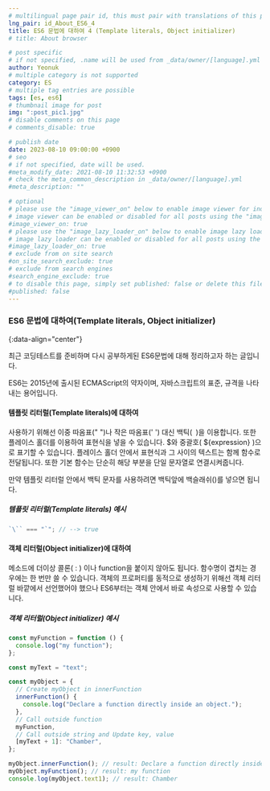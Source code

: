 ```yaml
---
# multilingual page pair id, this must pair with translations of this page. (This name must be unique)
lng_pair: id_About_ES6_4
title: ES6 문법에 대하여 4 (Template literals, Object initializer)
# title: About browser

# post specific
# if not specified, .name will be used from _data/owner/[language].yml
author: Yeonuk
# multiple category is not supported
category: ES
# multiple tag entries are possible
tags: [es, es6]
# thumbnail image for post
img: ":post_pic1.jpg"
# disable comments on this page
# comments_disable: true

# publish date
date: 2023-08-10 09:00:00 +0900
# seo
# if not specified, date will be used.
#meta_modify_date: 2021-08-10 11:32:53 +0900
# check the meta_common_description in _data/owner/[language].yml
#meta_description: ""

# optional
# please use the "image_viewer_on" below to enable image viewer for individual pages or posts (_posts/ or [language]/_posts folders).
# image viewer can be enabled or disabled for all posts using the "image_viewer_posts: true" setting in _data/conf/main.yml.
#image_viewer_on: true
# please use the "image_lazy_loader_on" below to enable image lazy loader for individual pages or posts (_posts/ or [language]/_posts folders).
# image lazy loader can be enabled or disabled for all posts using the "image_lazy_loader_posts: true" setting in _data/conf/main.yml.
#image_lazy_loader_on: true
# exclude from on site search
#on_site_search_exclude: true
# exclude from search engines
#search_engine_exclude: true
# to disable this page, simply set published: false or delete this file
#published: false
---
```


<!-- outline-start -->

### ES6 문법에 대하여(Template literals, Object initializer)

{:data-align="center"}

<!-- outline-end -->

최근 코딩테스트를 준비하며 다시 공부하게된 ES6문법에 대해 정리하고자 하는 글입니다.

ES6는 2015년에 출시된 ECMAScript의 약자이며, 자바스크립트의 표준, 규격을 나타내는 용어입니다.

#### 템플릿 리터럴(Template literals)에 대하여

사용하기 위해선 이중 따옴표(" ")나 작은 따옴표(' ') 대신 백틱(` `)을 이용합니다. 또한 플레이스 홀더를 이용하여 표현식을 넣을 수 있습니다. $와 중괄호( ${expression} )으로 표기할 수 있습니다. 플레이스 홀더 안에서 표현식과 그 사이의 텍스트는 함께 함수로 전달됩니다. 또한 기본 함수는 단순히 해당 부분을 단일 문자열로 연결시켜줍니다.

만약 템플릿 리터럴 안에서 백틱 문자를 사용하려면 백틱앞에 백슬래쉬(\)를 넣으면 됩니다.

##### 템플릿 리터럴(Template literals) 예시

```javascript
`\`` === "`"; // --> true
```

#### 객체 리터럴(Object initializer)에 대하여

메소드에 더이상 콜론( : ) 이나 function을 붙이지 않아도 됩니다.
함수명이 겹치는 경우에는 한 번만 쓸 수 있습니다.
객체의 프로퍼티를 동적으로 생성하기 위해선 객체 리터럴 바깥에서 선언했어야 했으나 ES6부터는 객체 안에서 바로 속성으로 사용할 수 있습니다.

##### 객체 리터럴(Object initializer) 예시

```javascript
const myFunction = function () {
  console.log("my function");
};

const myText = "text";

const myObject = {
  // Create myObject in innerFunction
  innerFunction() {
    console.log("Declare a function directly inside an object.");
  },
  // Call outside function
  myFunction,
  // Call outside string and Update key, value
  [myText + 1]: "Chamber",
};

myObject.innerFunction(); // result: Declare a function directly inside an object.
myObject.myFunction(); // result: my function
console.log(myObject.text1); // result: Chamber
```
